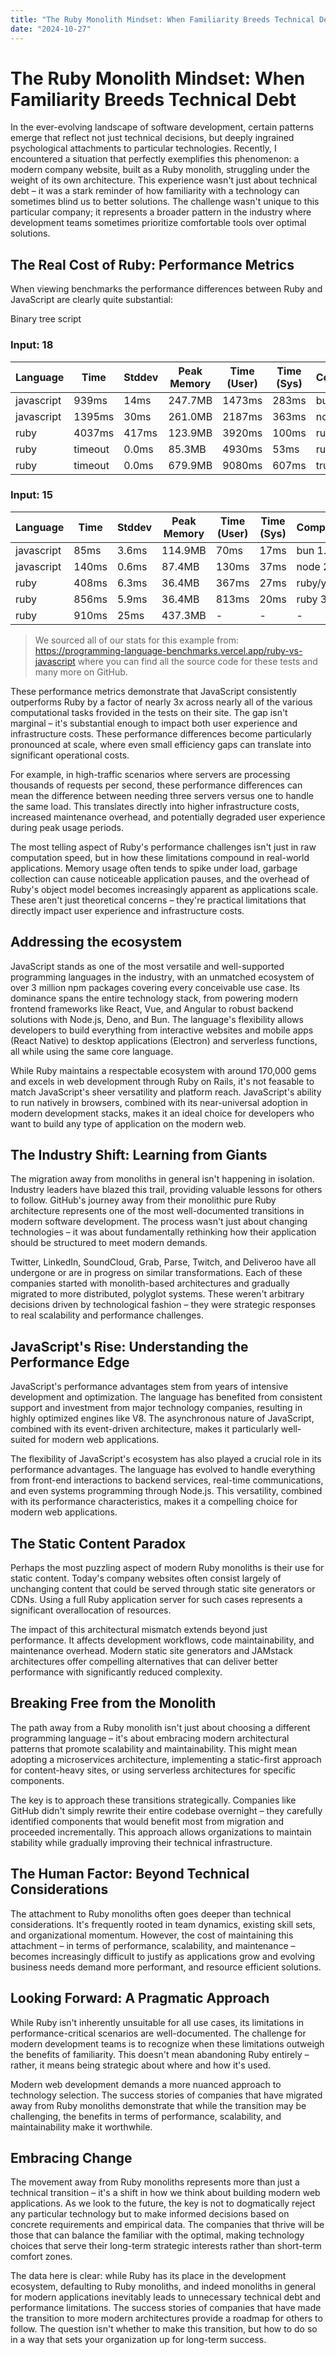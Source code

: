 ```yaml
---
title: "The Ruby Monolith Mindset: When Familiarity Breeds Technical Debt"
date: "2024-10-27"
---
```


# The Ruby Monolith Mindset: When Familiarity Breeds Technical Debt

In the ever-evolving landscape of software development, certain patterns emerge that reflect not just technical decisions, but deeply ingrained psychological attachments to particular technologies. Recently, I encountered a situation that perfectly exemplifies this phenomenon: a modern company website, built as a Ruby monolith, struggling under the weight of its own architecture. This experience wasn't just about technical debt – it was a stark reminder of how familiarity with a technology can sometimes blind us to better solutions. The challenge wasn't unique to this particular company; it represents a broader pattern in the industry where development teams sometimes prioritize comfortable tools over optimal solutions.

## The Real Cost of Ruby: Performance Metrics

When viewing benchmarks the performance differences between Ruby and JavaScript are clearly quite substantial:

Binary tree script

### Input: 18
| Language | Time | Stddev | Peak Memory | Time (User) | Time (Sys) | Compiler/Runtime |
|----------|------|--------|-------------|-------------|------------|------------------|
| javascript | 939ms | 14ms | 247.7MB | 1473ms | 283ms | bun 1.0.25 |
| javascript | 1395ms | 30ms | 261.0MB | 2187ms | 363ms | node 21.6.1 |
| ruby | 4037ms | 417ms | 123.9MB | 3920ms | 100ms | ruby/yjit 3.3.0 |
| ruby | timeout | 0.0ms | 85.3MB | 4930ms | 53ms | ruby 3.3.0 |
| ruby | timeout | 0.0ms | 679.9MB | 9080ms | 607ms | truffleruby 23.1.2 |

### Input: 15
| Language | Time | Stddev | Peak Memory | Time (User) | Time (Sys) | Compiler/Runtime |
|----------|------|--------|-------------|-------------|------------|------------------|
| javascript | 85ms | 3.6ms | 114.9MB | 70ms | 17ms | bun 1.0.25 |
| javascript | 140ms | 0.6ms | 87.4MB | 130ms | 37ms | node 21.6.1 |
| ruby | 408ms | 6.3ms | 36.4MB | 367ms | 27ms | ruby/yjit 3.3.0 |
| ruby | 856ms | 5.9ms | 36.4MB | 813ms | 20ms | ruby 3.3.0 |
| ruby | 910ms | 25ms | 437.3MB | - | - | - |


> We sourced all of our stats for this example from: https://programming-language-benchmarks.vercel.app/ruby-vs-javascript where you can find all the source code for these tests and many more on GitHub.


These performance metrics demonstrate that JavaScript consistently outperforms Ruby by a factor of nearly 3x across nearly all of the various computational tasks frovided in the tests on their site. The gap isn't marginal – it's substantial enough to impact both user experience and infrastructure costs. These performance differences become particularly pronounced at scale, where even small efficiency gaps can translate into significant operational costs.

For example, in high-traffic scenarios where servers are processing thousands of requests per second, these performance differences can mean the difference between needing three servers versus one to handle the same load. This translates directly into higher infrastructure costs, increased maintenance overhead, and potentially degraded user experience during peak usage periods.

The most telling aspect of Ruby's performance challenges isn't just in raw computation speed, but in how these limitations compound in real-world applications. Memory usage often tends to spike under load, garbage collection can cause noticeable application pauses, and the overhead of Ruby's object model becomes increasingly apparent as applications scale. These aren't just theoretical concerns – they're practical limitations that directly impact user experience and infrastructure costs.

## Addressing the ecosystem

JavaScript stands as one of the most versatile and well-supported programming languages in the industry, with an unmatched ecosystem of over 3 million npm packages covering every conceivable use case. Its dominance spans the entire technology stack, from powering modern frontend frameworks like React, Vue, and Angular to robust backend solutions with Node.js, Deno, and Bun. The language's flexibility allows developers to build everything from interactive websites and mobile apps (React Native) to desktop applications (Electron) and serverless functions, all while using the same core language.

While Ruby maintains a respectable ecosystem with around 170,000 gems and excels in web development through Ruby on Rails, it's not feasable to match JavaScript's sheer versatility and platform reach. JavaScript's ability to run natively in browsers, combined with its near-universal adoption in modern development stacks, makes it an ideal choice for developers who want to build any type of application on the modern web.

## The Industry Shift: Learning from Giants

The migration away from monoliths in general isn't happening in isolation. Industry leaders have blazed this trail, providing valuable lessons for others to follow. GitHub's journey away from their monolithic pure Ruby architecture represents one of the most well-documented transitions in modern software development. The process wasn't just about changing technologies – it was about fundamentally rethinking how their application should be structured to meet modern demands.

Twitter, LinkedIn, SoundCloud, Grab, Parse, Twitch, and Deliveroo have all undergone or are in progress on similar transformations. Each of these companies started with monolith-based architectures and gradually migrated to more distributed, polyglot systems. These weren't arbitrary decisions driven by technological fashion – they were strategic responses to real scalability and performance challenges.

## JavaScript's Rise: Understanding the Performance Edge

JavaScript's performance advantages stem from years of intensive development and optimization. The language has benefited from consistent support and investment from major technology companies, resulting in highly optimized engines like V8. The asynchronous nature of JavaScript, combined with its event-driven architecture, makes it particularly well-suited for modern web applications.

The flexibility of JavaScript's ecosystem has also played a crucial role in its performance advantages. The language has evolved to handle everything from front-end interactions to backend services, real-time communications, and even systems programming through Node.js. This versatility, combined with its performance characteristics, makes it a compelling choice for modern web applications.

## The Static Content Paradox

Perhaps the most puzzling aspect of modern Ruby monoliths is their use for static content. Today's company websites often consist largely of unchanging content that could be served through static site generators or CDNs. Using a full Ruby application server for such cases represents a significant overallocation of resources.

The impact of this architectural mismatch extends beyond just performance. It affects development workflows, code maintainability, and maintenance overhead. Modern static site generators and JAMstack architectures offer compelling alternatives that can deliver better performance with significantly reduced complexity.

## Breaking Free from the Monolith

The path away from a Ruby monolith isn't just about choosing a different programming language – it's about embracing modern architectural patterns that promote scalability and maintainability. This might mean adopting a microservices architecture, implementing a static-first approach for content-heavy sites, or using serverless architectures for specific components.

The key is to approach these transitions strategically. Companies like GitHub didn't simply rewrite their entire codebase overnight – they carefully identified components that would benefit most from migration and proceeded incrementally. This approach allows organizations to maintain stability while gradually improving their technical infrastructure.

## The Human Factor: Beyond Technical Considerations

The attachment to Ruby monoliths often goes deeper than technical considerations. It's frequently rooted in team dynamics, existing skill sets, and organizational momentum. However, the cost of maintaining this attachment – in terms of performance, scalability, and maintenance – becomes increasingly difficult to justify as applications grow and evolving business needs demand more performant, and resource efficient solutions.

## Looking Forward: A Pragmatic Approach

While Ruby isn't inherently unsuitable for all use cases, its limitations in performance-critical scenarios are well-documented. The challenge for modern development teams is to recognize when these limitations outweigh the benefits of familiarity. This doesn't mean abandoning Ruby entirely – rather, it means being strategic about where and how it's used.

Modern web development demands a more nuanced approach to technology selection. The success stories of companies that have migrated away from Ruby monoliths demonstrate that while the transition may be challenging, the benefits in terms of performance, scalability, and maintainability make it worthwhile.

## Embracing Change

The movement away from Ruby monoliths represents more than just a technical transition – it's a shift in how we think about building modern web applications. As we look to the future, the key is not to dogmatically reject any particular technology but to make informed decisions based on concrete requirements and empirical data. The companies that thrive will be those that can balance the familiar with the optimal, making technology choices that serve their long-term strategic interests rather than short-term comfort zones.

The data here is clear: while Ruby has its place in the development ecosystem, defaulting to Ruby monoliths, and indeed monoliths in general for modern applications inevitably leads to unnecessary technical debt and performance limitations. The success stories of companies that have made the transition to more modern architectures provide a roadmap for others to follow. The question isn't whether to make this transition, but how to do so in a way that sets your organization up for long-term success.

